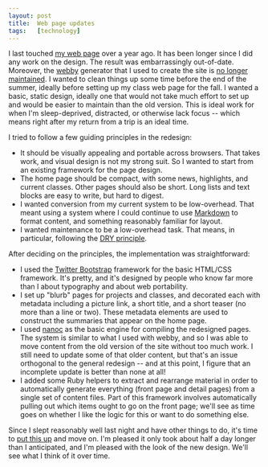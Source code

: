 ```yaml
---
layout: post
title:  Web page updates
tags:   [technology]
---
```


I last touched [my web page](http://www.cs.cornell.edu/~bindel/) over
a year ago.  It has been longer since I did any work on the design.
The result was embarrassingly out-of-date.  Moreover, the
[webby](http://webby.rubyforge.org/) generator that I used to create
the site is [no longer maintained](https://github.com/TwP/webby).  I
wanted to clean things up some time before the end of the summer,
ideally before setting up my class web page for the fall.  I wanted a
basic, static design, ideally one that would not take much effort to
set up and would be easier to maintain than the old version.  This is
ideal work for when I'm sleep-deprived, distracted, or otherwise lack
focus -- which means right after my return from a trip is an ideal time.

I tried to follow a few guiding principles in the redesign:

- It should be visually appealing and portable across browsers.  That
  takes work, and visual design is not my strong suit.  So I wanted to
  start from an existing framework for the page design.
- The home page should be compact, with some news, highlights, and
  current classes.  Other pages should also be short.  Long lists and
  text blocks are easy to write, but hard to digest.
- I wanted conversion from my current system to be low-overhead.
  That meant using a system where I could continue to use 
  [Markdown](http://daringfireball.net/projects/markdown/) to format
  content, and something reasonably familiar for layout.
- I wanted maintenance to be a low-overhead task.  That means, in
  particular, following the
  [DRY principle](http://en.wikipedia.org/wiki/Don't_repeat_yourself).

After deciding on the principles, the implementation was
straightforward:

- I used the [Twitter Bootstrap](http://twitter.github.io/bootstrap/)
  framework for the basic HTML/CSS framework.  It's pretty, and it's
  designed by people who know far more than I about typography and
  about web portability.
- I set up "blurb" pages for projects and classes, and decorated each
  with metadata including a picture link, a short title, and a short
  teaser (no more than a line or two).  These metadata elements are
  used to construct the summaries that appear on the home page.
- I used [nanoc](http://nanoc.ws/) as the basic engine for compiling
  the redesigned pages.  The system is similar to what I used with
  webby, and so I was able to move content from the old version of
  the site without too much work.  I still need to update some of that
  older content, but that's an issue orthogonal to the general
  redesign -- and at this point, I figure that an incomplete update is
  better than none at all!
- I added some Ruby helpers to extract and rearrange material in order
  to automatically generate everything (front page and detail pages)
  from a single set of content files.  Part of this framework involves
  automatically pulling out which items ought to go on the front page;
  we'll see as time goes on whether I like the logic for this or want
  to do something else.

Since I slept reasonably well last night and have other things to do,
it's time to [put this up](http://www.cs.cornell.edu/~bindel/) and
move on.  I'm pleased it only took about half a day longer than I
anticipated, and I'm pleased with the look of the new design.  We'll
see what I think of it over time.
